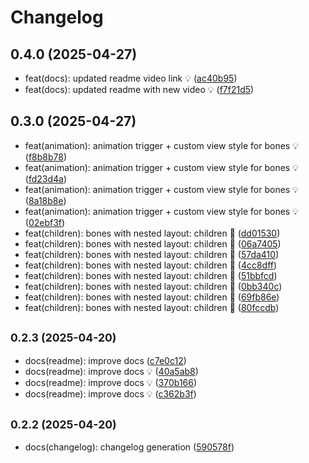 # Changelog

## 0.4.0 (2025-04-27)

* feat(docs): updated readme video link :bulb: ([ac40b95](https://github.com/chicio/react-native-skia-skeleton/commit/ac40b95))
* feat(docs): updated readme with new video :bulb: ([f7f21d5](https://github.com/chicio/react-native-skia-skeleton/commit/f7f21d5))

## 0.3.0 (2025-04-27)

* feat(animation): animation trigger + custom view style for bones :bulb: ([f8b8b78](https://github.com/chicio/react-native-skia-skeleton/commit/f8b8b78))
* feat(animation): animation trigger + custom view style for bones :bulb: ([fd23d4a](https://github.com/chicio/react-native-skia-skeleton/commit/fd23d4a))
* feat(animation): animation trigger + custom view style for bones :bulb: ([8a18b8e](https://github.com/chicio/react-native-skia-skeleton/commit/8a18b8e))
* feat(animation): animation trigger + custom view style for bones :bulb: ([02ebf3f](https://github.com/chicio/react-native-skia-skeleton/commit/02ebf3f))
* feat(children): bones with nested layout: children :rocket: ([dd01530](https://github.com/chicio/react-native-skia-skeleton/commit/dd01530))
* feat(children): bones with nested layout: children :rocket: ([06a7405](https://github.com/chicio/react-native-skia-skeleton/commit/06a7405))
* feat(children): bones with nested layout: children :rocket: ([57da410](https://github.com/chicio/react-native-skia-skeleton/commit/57da410))
* feat(children): bones with nested layout: children :rocket: ([4cc8dff](https://github.com/chicio/react-native-skia-skeleton/commit/4cc8dff))
* feat(children): bones with nested layout: children :rocket: ([51bbfcd](https://github.com/chicio/react-native-skia-skeleton/commit/51bbfcd))
* feat(children): bones with nested layout: children :rocket: ([0bb340c](https://github.com/chicio/react-native-skia-skeleton/commit/0bb340c))
* feat(children): bones with nested layout: children :rocket: ([69fb86e](https://github.com/chicio/react-native-skia-skeleton/commit/69fb86e))
* feat(children): bones with nested layout: children :rocket: ([80fccdb](https://github.com/chicio/react-native-skia-skeleton/commit/80fccdb))

## <small>0.2.3 (2025-04-20)</small>

* docs(readme): improve docs ([c7e0c12](https://github.com/chicio/react-native-skia-skeleton/commit/c7e0c12))
* docs(readme): improve docs :bulb: ([40a5ab8](https://github.com/chicio/react-native-skia-skeleton/commit/40a5ab8))
* docs(readme): improve docs :bulb: ([370b166](https://github.com/chicio/react-native-skia-skeleton/commit/370b166))
* docs(readme): improve docs :bulb: ([c362b3f](https://github.com/chicio/react-native-skia-skeleton/commit/c362b3f))

## <small>0.2.2 (2025-04-20)</small>

* docs(changelog): changelog generation ([590578f](https://github.com/chicio/react-native-skia-skeleton/commit/590578f))
